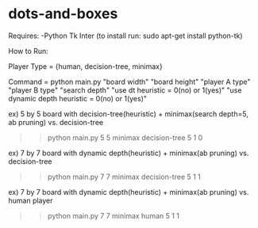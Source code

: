 # dots-and-boxes

Requires:
-Python Tk Inter (to install run: sudo apt-get install python-tk)

How to Run:

Player Type = {human, decision-tree, minimax}

Command = python main.py "board width" "board height" "player A type" "player B type" "search depth" "use dt heuristic = 0(no) or 1(yes)" "use dynamic depth heuristic = 0(no) or 1(yes)"


ex) 5 by 5 board with decision-tree(heuristic) + minimax(search depth=5, ab pruning) vs. decision-tree

>> python main.py 5 5 minimax decision-tree 5 1 0


ex) 7 by 7 board with dynamic depth(heuristic) + minimax(ab pruning) vs. decision-tree

>> python main.py 7 7 minimax decision-tree 5 1 1


ex) 7 by 7 board with dynamic depth(heuristic) + minimax(ab pruning) vs. human player

>> python main.py 7 7 minimax human 5 1 1

